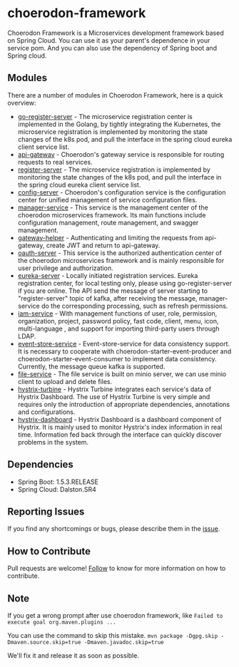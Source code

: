# choerodon-framework

Choerodon Framework is a Microservices development framework based on Spring Cloud. You can use it as your parent's dependence in your service pom. And you can also use the dependency of Spring boot and Spring cloud.

## Modules

There are a number of modules in Choerodon Framework, here is a quick overview:

- [go-register-server](https://github.com/choerodon/go-register-server.git) - The microservice registration center is implemented in the Golang, by tightly integrating the Kubernetes, the microservice registration is implemented by monitoring the state changes of the k8s pod, and pull the interface in the spring cloud eureka client service list.
- [api-gateway](https://github.com/choerodon/api-gateway.git) - Choerodon's gateway service is responsible for routing requests to real services. 
- [register-server](https://github.com/choerodon/go-register-server.git)  - The microservice registration is implemented by monitoring the state changes of the k8s pod, and pull the interface in the spring cloud eureka client service list.
- [config-server](https://github.com/choerodon/config-server.git) - Choerodon's configuration service is the configuration center for unified management of service configuration files.
- [manager-service](https://github.com/choerodon/manager-service.git) - This service is the management center of the choerodon microservices framework. Its main functions include configuration management, route management, and swagger management.
- [gateway-helper](https://github.com/choerodon/gateway-helper.git) - Authenticating and limiting the requests from api-gateway, create JWT and return to api-gateway.
- [oauth-server](https://github.com/choerodon/oauth-server.git) - This service is the authorized authentication center of the choerodon microservices framework and is mainly responsible for user privilege and authorization.
- [eureka-server](https://github.com/choerodon/eureka-server.git) - Locally initiated registration services. Eureka registration center, for local testing only, please using go-register-server if you are online. The API send the message of server starting to "register-server" topic of kafka, after receiving the message, manager-service do the corresponding processing, such as refresh permissions.
- [iam-service](https://github.com/choerodon/iam-service.git) - With management functions of user, role, permission, organization, project, password policy, fast code, client, menu, icon, multi-language , and support for importing third-party users through LDAP.
- [event-store-service](https://github.com/choerodon/event-store-service.git) - Event-store-service for data consistency support. It is necessary to cooperate with choerodon-starter-event-producer and choerodon-starter-event-consumer to implement data consistency. Currently, the message queue kafka is supported.
- [file-service](https://github.com/choerodon/file-service.git) - The file service is built on minio server, we can use minio client to upload and delete files.
- [hystrix-turbine](https://github.com/choerodon/hystrix-turbine.git) - Hystrix Turbine integrates each service's data of Hystrix Dashboard. The use of Hystrix Turbine is very simple and requires only the introduction of appropriate dependencies, annotations and configurations.
- [hystrix-dashboard](https://github.com/choerodon/hystrix-dashboard.git) - Hystrix Dashboard is a dashboard component of Hystrix. It is mainly used to monitor Hystrix's index information in real time. Information fed back through the interface can quickly discover problems in the system.

## Dependencies

* Spring Boot: 1.5.3.RELEASE
* Spring Cloud: Dalston.SR4

## Reporting Issues
If you find any shortcomings or bugs, please describe them in the  [issue](https://github.com/choerodon/choerodon/issues/new?template=issue_template.md).

## How to Contribute
Pull requests are welcome! [Follow](https://github.com/choerodon/choerodon/blob/master/CONTRIBUTING.md) to know for more information on how to contribute.

## Note

If you get a wrong prompt after use choerodon framework, like ` Failed to execute goal org.maven.plugins ... `

You can use the command to skip this mistake. ` mvn package -Dgpg.skip -Dmaven.source.skip=true -Dmaven.javadoc.skip=true `

We'll fix it and release it as soon as possible.
